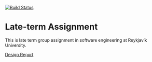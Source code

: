[![Build Status](https://travis-ci.org/The-Lannisters/Late-term-Assignment.svg?branch=master)](https://travis-ci.org/The-Lannisters/Late-term-Assignment)
# Late-term Assignment
This is late term group assignment in software engineering at Reykjavík University.

[Design Report](docs/DesignReport.md)
